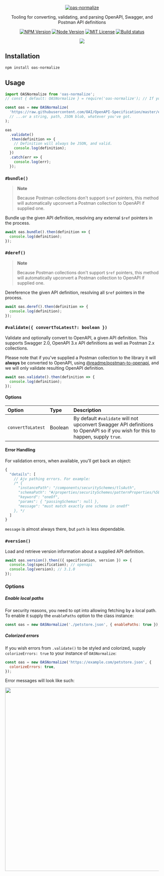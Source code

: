 <p align="center">
  <a href="https://npm.im/oas-normalize">
    <img src="https://user-images.githubusercontent.com/33762/200434622-23946869-1965-46f8-8deb-f284b8d0b92c.png" alt="oas-normalize" />
  </a>
</p>

<p align="center">
  Tooling for converting, validating, and parsing OpenAPI, Swagger, and Postman API definitions
</p>

<p align="center">
  <a href="https://npm.im/oas-normalize"><img src="https://img.shields.io/npm/v/oas-normalize?style=for-the-badge" alt="NPM Version"></a>
  <a href="https://npm.im/oas-normalize"><img src="https://img.shields.io/node/v/oas-normalize?style=for-the-badge" alt="Node Version"></a>
  <a href="https://npm.im/oas-normalize"><img src="https://img.shields.io/npm/l/oas-normalize?style=for-the-badge" alt="MIT License"></a>
  <a href="https://github.com/readmeio/oas-normalize"><img src="https://img.shields.io/github/actions/workflow/status/readmeio/oas-normalize/ci.yml?branch=main&style=for-the-badge" alt="Build status"></a>
</p>

<p align="center">
  <a href="https://readme.com"><img src="https://raw.githubusercontent.com/readmeio/.github/main/oss-badge.svg" /></a>
</p>

## Installation

```bash
npm install oas-normalize
```

## Usage

```javascript
import OASNormalize from 'oas-normalize';
// const { default: OASNormalize } = require('oas-normalize'); // If you're using CJS.

const oas = new OASNormalize(
  'https://raw.githubusercontent.com/OAI/OpenAPI-Specification/master/examples/v3.0/petstore-expanded.yaml',
  // ...or a string, path, JSON blob, whatever you've got.
);

oas
  .validate()
  .then(definition => {
    // Definition will always be JSON, and valid.
    console.log(definition);
  })
  .catch(err => {
    console.log(err);
  });
```

### `#bundle()`

> **Note**
>
> Because Postman collections don't support `$ref` pointers, this method will automatically upconvert a Postman collection to OpenAPI if supplied one.

Bundle up the given API definition, resolving any external `$ref` pointers in the process.

```js
await oas.bundle().then(definition => {
  console.log(definition);
});
```

### `#deref()`

> **Note**
>
> Because Postman collections don't support `$ref` pointers, this method will automatically upconvert a Postman collection to OpenAPI if supplied one.

Dereference the given API definition, resolving all `$ref` pointers in the process.

```js
await oas.deref().then(definition => {
  console.log(definition);
});
```

### `#validate({ convertToLatest?: boolean })`

Validate and optionally convert to OpenAPI, a given API definition. This supports Swagger 2.0, OpenAPI 3.x API definitions as well as Postman 2.x collections.

Please note that if you've supplied a Postman collection to the library it will **always** be converted to OpenAPI, using [@readme/postman-to-openapi](https://npm.im/@readme/postman-to-openapi), and we will only validate resulting OpenAPI definition.

```js
await oas.validate().then(definition => {
  console.log(definition);
});
```

#### Options

<!-- prettier-ignore-start -->
| Option | Type | Description |
| :--- | :--- | :--- |
| `convertToLatest` | Boolean | By default `#validate` will not upconvert Swagger API definitions to OpenAPI so if you wish for this to happen, supply `true`. |
<!-- prettier-ignore-end -->

#### Error Handling

For validation errors, when available, you'll get back an object:

```js
{
  "details": [
    // Ajv pathing errors. For example:
    /* {
      "instancePath": "/components/securitySchemes/tlsAuth",
      "schemaPath": "#/properties/securitySchemes/patternProperties/%5E%5Ba-zA-Z0-9%5C.%5C-_%5D%2B%24/oneOf",
      "keyword": "oneOf",
      "params": { "passingSchemas": null },
      "message": "must match exactly one schema in oneOf"
    }, */
  ]
}
```

`message` is almost always there, but `path` is less dependable.

### `#version()`

Load and retrieve version information about a supplied API definition.

```js
await oas.version().then(({ specification, version }) => {
  console.log(specification); // openapi
  console.log(version); // 3.1.0
});
```

### Options

##### Enable local paths

For security reasons, you need to opt into allowing fetching by a local path. To enable it supply the `enablePaths` option to the class instance:

```js
const oas = new OASNormalize('./petstore.json', { enablePaths: true });
```

##### Colorized errors

If you wish errors from `.validate()` to be styled and colorized, supply `colorizeErrors: true` to your instance of `OASNormalize`:

```js
const oas = new OASNormalize('https://example.com/petstore.json', {
  colorizeErrors: true,
});
```

Error messages will look like such:

<img src="https://user-images.githubusercontent.com/33762/137796648-7e1157c2-cee4-466e-9129-dd2a743dd163.png" width="600" />
